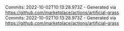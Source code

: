Commits: 2022-10-02T10:13:28.973Z - Generated via https://github.com/marketplace/actions/artificial-grass
<br>
Commits: 2022-10-02T10:13:28.973Z - Generated via https://github.com/marketplace/actions/artificial-grass
<br>
